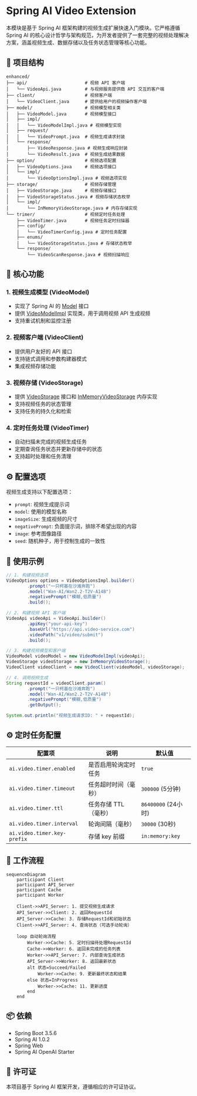 # Spring AI Video Extension

本模块是基于 Spring AI 框架构建的视频生成扩展快速入门模块。它严格遵循 Spring AI 的核心设计哲学与架构规范，为开发者提供了一套完整的视频处理解决方案，涵盖视频生成、数据存储以及任务状态管理等核心功能。

## 📁 项目结构

```
enhanced/
├── api/                      # 视频 API 客户端
│   └── VideoApi.java         # 与视频服务提供商 API 交互的客户端
├── client/                   # 视频客户端
│   └── VideoClient.java      # 提供给用户的视频操作客户端
├── model/                    # 视频模型相关类
│   ├── VideoModel.java       # 视频模型接口
│   ├── impl/                 
│   │   └── VideoModelImpl.java # 视频模型实现
│   ├── request/              
│   │   └── VideoPrompt.java  # 视频生成请求封装
│   └── response/             
│       ├── VideoResponse.java # 视频生成响应封装
│       └── VideoResult.java  # 视频生成结果数据
├── option/                   # 视频选项配置
│   ├── VideoOptions.java     # 视频选项接口
│   └── impl/                 
│       └── VideoOptionsImpl.java # 视频选项实现
├── storage/                  # 视频存储管理
│   ├── VideoStorage.java     # 视频存储接口
│   ├── VideoStorageStatus.java # 视频存储状态枚举
│   └── impl/                 
│       └── InMemoryVideoStorage.java # 内存存储实现
└── trimer/                   # 视频定时任务处理
    ├── VideoTimer.java       # 视频任务定时扫描器
    ├── config/               
    │   └── VideoTimerConfig.java # 定时任务配置
    ├── enums/                
    │   └── VideoStorageStatus.java # 存储状态枚举
    └── response/             
        └── VideoScanResponse.java # 视频扫描响应
```

## 🚀 核心功能

### 1. 视频生成模型 (VideoModel)
- 实现了 Spring AI 的 [Model](file:///D:/program-test2/programming/spring-ai-video-extension/src/main/java/org/springframework/ai/model/Model.java#L27-L51) 接口
- 提供 [VideoModelImpl](file:///D:/program-test2/programming/spring-ai-video-extension/src/main/java/com/springai/springaivideoextension/enhanced/model/impl/VideoModelImpl.java#L32-L117) 实现类，用于调用视频 API 生成视频
- 支持重试机制和监控注册

### 2. 视频客户端 (VideoClient)
- 提供用户友好的 API 接口
- 支持链式调用和参数构建器模式
- 集成视频存储功能

### 3. 视频存储 (VideoStorage)
- 提供 [VideoStorage](file:///D:/program-test2/programming/spring-ai-video-extension/src/main/java/com/springai/springaivideoextension/enhanced/storage/VideoStorage.java#L12-L76) 接口和 [InMemoryVideoStorage](file:///D:/program-test2/programming/spring-ai-video-extension/src/main/java/com/springai/springaivideoextension/enhanced/storage/impl/InMemoryVideoStorage.java#L15-L123) 内存实现
- 支持视频任务的状态管理
- 支持任务的持久化和检索

### 4. 定时任务处理 (VideoTimer)
- 自动扫描未完成的视频生成任务
- 定期查询任务状态并更新存储中的状态
- 支持超时处理和任务清理

## ⚙️ 配置选项

视频生成支持以下配置选项：

- `prompt`: 视频生成提示词
- `model`: 使用的模型名称
- `imageSize`: 生成视频的尺寸
- `negativePrompt`: 负面提示词，排除不希望出现的内容
- `image`: 参考图像路径
- `seed`: 随机种子，用于控制生成的一致性

## 🧪 使用示例

```java
// 1. 构建视频选项
VideoOptions options = VideoOptionsImpl.builder()
        .prompt("一只柯基在沙滩奔跑")
        .model("Wan-AI/Wan2.2-T2V-A14B")
        .negativePrompt("模糊,低质量")
        .build();

// 2. 构建视频 API 客户端
VideoApi videoApi = VideoApi.builder()
        .apiKey("your-api-key")
        .baseUrl("https://api.video-service.com")
        .videoPath("v1/video/submit")
        .build();

// 3. 构建视频模型和客户端
VideoModel videoModel = new VideoModelImpl(videoApi);
VideoStorage videoStorage = new InMemoryVideoStorage();
VideoClient videoClient = new VideoClient(videoModel, videoStorage);

// 4. 调用视频生成
String requestId = videoClient.param()
        .prompt("一只柯基在沙滩奔跑")
        .model("Wan-AI/Wan2.2-T2V-A14B")
        .negativePrompt("模糊,低质量")
        .getOutput();

System.out.println("视频生成请求ID: " + requestId);
```

## ⚙️ 定时任务配置

| 配置项                         | 说明           | 默认值               |
|-----------------------------|--------------|-------------------|
| `ai.video.timer.enabled`    | 是否启用轮询定时任务   | `true`            |
| `ai.video.timer.timeout`    | 任务超时时间（毫秒）   | `300000` (5分钟)    |
| `ai.video.timer.ttl`        | 任务存储 TTL（毫秒） | `86400000` (24小时) |
| `ai.video.timer.interval`   | 轮询间隔（毫秒）     | `30000` (30秒)     |
| `ai.video.timer.key-prefix` | 存储 key 前缀    | `in:memory:key`   |

## 🔄 工作流程

```
sequenceDiagram
    participant Client
    participant API_Server
    participant Cache
    participant Worker

    Client->>API_Server: 1. 提交视频生成请求
    API_Server->>Client: 2. 返回RequestId
    API_Server->>Cache: 3. 存储RequestId和初始状态
    Client->>API_Server: 4. 查询状态（可选手动轮询）
    
    loop 自动轮询流程
        Worker->>Cache: 5. 定时扫描待处理RequestId
        Cache->>Worker: 6. 返回未完成的任务列表
        Worker->>API_Server: 7. 内部查询生成状态
        API_Server->>Worker: 8. 返回最新状态
        alt 状态=Succeed/Failed
            Worker->>Cache: 9. 更新最终状态和结果
        else 状态=InProgress
            Worker->>Cache: 11. 更新进度
        end
    end
```

## 📦 依赖

- Spring Boot 3.5.6
- Spring AI 1.0.2
- Spring Web
- Spring AI OpenAI Starter

## 📄 许可证

本项目基于 Spring AI 框架开发，遵循相应的许可证协议。